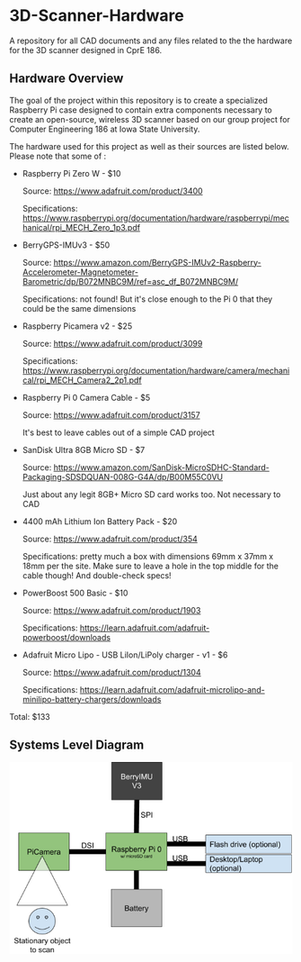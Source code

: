 # 3D-Scanner-Hardware
A repository for all CAD documents and any files related to the the hardware for the 3D scanner designed in CprE 186.


## Hardware Overview

The goal of the project within this repository is to create a specialized 
Raspberry Pi case designed to contain extra components necessary to create 
an open-source, wireless 3D scanner based on our group project for Computer
Engineering 186 at Iowa State University.

The hardware used for this project as well as their sources are listed below. Please note that some of :

* Raspberry Pi Zero W - $10
	
	Source: https://www.adafruit.com/product/3400
	
	Specifications: https://www.raspberrypi.org/documentation/hardware/raspberrypi/mechanical/rpi_MECH_Zero_1p3.pdf

* BerryGPS-IMUv3 - $50
	
	Source: https://www.amazon.com/BerryGPS-IMUv2-Raspberry-Accelerometer-Magnetometer-Barometric/dp/B072MNBC9M/ref=asc_df_B072MNBC9M/
	
	Specifications: not found! But it's close enough to the Pi 0 that they could be the same dimensions

* Raspberry Picamera v2 - $25
	
	Source: https://www.adafruit.com/product/3099
	
	Specifications: https://www.raspberrypi.org/documentation/hardware/camera/mechanical/rpi_MECH_Camera2_2p1.pdf

* Raspberry Pi 0 Camera Cable - $5
	
	Source: https://www.adafruit.com/product/3157
	
	It's best to leave cables out of a simple CAD project

* SanDisk Ultra 8GB Micro SD - $7
	
	Source: https://www.amazon.com/SanDisk-MicroSDHC-Standard-Packaging-SDSDQUAN-008G-G4A/dp/B00M55C0VU
	
	Just about any legit 8GB+ Micro SD card works too. Not necessary to CAD

* 4400 mAh Lithium Ion Battery Pack - $20
	
	Source: https://www.adafruit.com/product/354
	
	Specifications: pretty much a box with dimensions 69mm x 37mm x 18mm 
	per the site. Make sure to leave a hole in the top middle for the 
	cable though! And double-check specs!

* PowerBoost 500 Basic - $10
	
	Source: https://www.adafruit.com/product/1903
	
	Specifications: https://learn.adafruit.com/adafruit-powerboost/downloads

* Adafruit Micro Lipo - USB LiIon/LiPoly charger - v1 - $6
	
	Source: https://www.adafruit.com/product/1304
	
	Specifications: https://learn.adafruit.com/adafruit-microlipo-and-minilipo-battery-chargers/downloads

Total: $133

## Systems Level Diagram

![Systems Level Diagram](media/Systems%20Level%20Diagram.png)